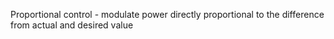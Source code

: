 Proportional control - modulate power directly proportional to the difference from actual and desired value
